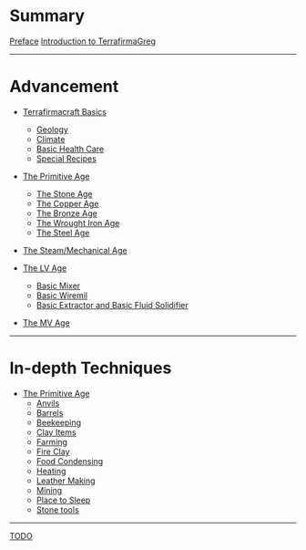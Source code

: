 # Summary
[Preface]()
[Introduction to TerrafirmaGreg](./20250219122135.md)

---
# Advancement
- [Terrafirmacraft Basics](./in-depth-topics/tfc-basics/20250219122225.md)
    - [Geology](./in-depth-topics/tfc-basics/20250306152352.md)
    - [Climate](./in-depth-topics/tfc-basics/20250306152421.md)
    - [Basic Health Care](./in-depth-topics/tfc-basics/20250306152451.md)
    - [Special Recipes](./in-depth-topics/tfc-basics/20250308173354.md)

- [The Primitive Age](./advancements/primitive-age/20250225014717.md)
    - [The Stone Age](./advancements/primitive-age/20250310171200.md)
    - [The Copper Age](./advancements/primitive-age/20250310171303.md)
    - [The Bronze Age](./advancements/primitive-age/20250310171342.md)
    - [The Wrought Iron Age](./advancements/primitive-age/20250310171355.md)
    - [The Steel Age](./advancements/primitive-age/20250310171533.md)

- [The Steam/Mechanical Age](./advancements/mechanical-steam-age/20250320160208.md)

- [The LV Age]()
    - [Basic Mixer]()
    - [Basic Wiremil]()
    - [Basic Extractor and Basic Fluid Solidifier]()

- [The MV Age]()

---
# In-depth Techniques
- [The Primitive Age]()
    - [Anvils](./in-depth-topics/primitive-age/20250310130131.md)
    - [Barrels](./in-depth-topics/primitive-age/20250309014151.md)
    - [Beekeeping]()
    - [Clay Items](./in-depth-topics/primitive-age/20250308175403.md)
    - [Farming]()
    - [Fire Clay](./in-depth-topics/primitive-age/20250308163610.md)
    - [Food Condensing]()
    - [Heating](./in-depth-topics/primitive-age/20250309022123.md)
    - [Leather Making]()
    - [Mining](./in-depth-topics/primitive-age/20250317130259.md)
    - [Place to Sleep](./in-depth-topics/primitive-age/20250307015405.md)
    - [Stone tools](./in-depth-topics/primitive-age/20250306153529.md)

---

[TODO](./20250224234940.md)